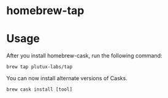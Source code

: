# homebrew-tap

# Usage

After you install homebrew-cask, run the following command:

```
brew tap plutux-labs/tap
```

You can now install alternate versions of Casks.

```
brew cask install [tool]
```
